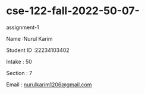 # cse-122-fall-2022-50-07-
assignment-1

Name        :Nurul Karim

Student ID  :22234103402

Intake      : 50

Section     : 7

Email       : nurulkarim1206@gmail.com
